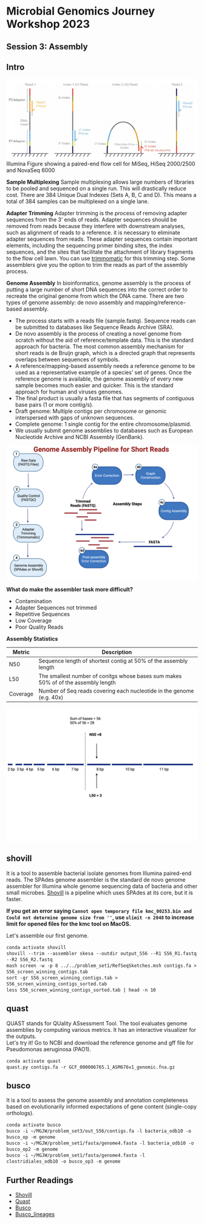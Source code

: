 # Microbial Genomics Journey Workshop 2023
## Session 3: Assembly

## Intro
![Adapter](Illumina_adapters.jpg)
<br/>Illumina Figure showing a paired-end flow cell for MiSeq, HiSeq 2000/2500 and NovaSeq 6000<br/>

**Sample Multiplexing**
Sample multiplexing allows large numbers of libraries to be pooled and sequenced on a single run. This will drastically reduce cost. There are 384 Unique Dual Indexes (Sets A, B, C and D). This means a total of 384 samples can be multiplexed on a single lane.

**Adapter Trimming**
Adapter trimming is the process of removing adapter sequences from the 3’ ends of reads. Adapter sequences should be removed from reads because they interfere with downstream analyses, such as alignment of reads to a reference. it is necessary to eliminate adapter sequences from reads. These adapter sequences contain important elements, including the sequencing primer binding sites, the index sequences, and the sites that facilitate the attachment of library fragments to the flow cell lawn. You can use [trimmomatic](http://www.usadellab.org/cms/?page=trimmomatic) for this trimming step. Some assemblers give you the option to trim the reads as part of the assembly process.

**Genome Assembly**
In bioinformatics, genome assembly is the process of putting a large number of short DNA sequences into the correct order to recreate the original genome from which the DNA came. There are two types of genome assembly: de novo assembly and mapping/reference-based assembly.

* The process starts with a reads file (sample.fastq). Sequence reads can be submitted to databases like Sequence Reads Archive (SRA).
* De novo assembly is the process of creating a novel genome from scratch without the aid of reference/template data. This is the standard approach for bacteria. The most common assembly mechanism for short reads is de Bruijn graph, which is a directed graph that represents overlaps between sequences of symbols.
* A reference/mapping-based assembly needs a reference genome to be used as a representative example of a species’ set of genes. Once the reference genome is available, the genome assembly of every new sample becomes much easier and quicker. This is the standard approach for human and viruses genomes.
* The final product is usually a fasta file that has segments of contiguous base pairs (1 or more contig/s).  
* Draft genome: Multiple contigs per chromosome or genomic interspersed with gaps of unknown sequences.
* Complete genome: 1 single contig for the entire chromosome/plasmid.
* We usually submit genome assemblies to databases such as European Nucleotide Archive and NCBI Assembly (GenBank).

![Assembly](Assembly_Steps.jpg)

**What do make the assembler task more difficult?**
* Contamination
* Adapter Sequences not trimmed
* Repetitive Sequences
* Low Coverage
* Poor Quality Reads

**Assembly Statistics**

|  Metric             | Description                                                  |
| ------------------- | ------------------------------------------------------------ |
| N50  | Sequence length of shortest contig at 50% of the assembly length |
| L50 | The smallest number of conitgs whose bases sum makes 50% of of the assembly length |
| Coverage | Number of Seq reads covering each nucleotide in the genome (e.g. 40x) |

![Metrics](Assembly_Metrics.jpg)

## shovill
It is a tool to assemble bacterial isolate genomes from Illumina paired-end reads. The SPAdes genome assembler is the standard de novo genome assembler for Illumina whole genome sequencing data of bacteria and other small microbes. [Shovill](https://github.com/tseemann/shovill) is a pipeline which uses SPAdes at its core, but it is faster.<br/>

**If you get an error saying `Cannot open temporary file kmc_00253.bin and Could not determine genome size from ''`, use `ulimit -n 2048` to increase limit for opened files for the kmc tool on MacOS.**<br/>

Let's assemble our first genome.
```
conda activate shovill
shovill --trim --assembler skesa --outdir output_S56 --R1 S56_R1.fastq --R2 S56_R2.fastq
mash screen -w -p 8 ../../problem_set1/RefSeqSketches.msh contigs.fa > S56_screen_winning_contigs.tab
sort -gr S56_screen_winning_contigs.tab > S56_screen_winning_contigs_sorted.tab
less S56_screen_winning_contigs_sorted.tab | head -n 10
```
## quast
QUAST stands for QUality ASsessment Tool. The tool evaluates genome assemblies by computing various metrics. It has an interactive visualizer for the outputs.<br/>
Let's try it! Go to NCBI and download the reference genome and gff file for Pseudomonas aeruginosa (PAO1).
```
conda activate quast
quast.py contigs.fa -r GCF_000006765.1_ASM676v1_genomic.fna.gz
```
## busco
It is a tool to assess the genome assembly and annotation completeness based on evolutionarily informed expectations of gene content (single-copy orthologs).
```
conda activate busco
busco -i ~/MGJW/problem_set3/out_S56/contigs.fa -l bacteria_odb10 -o busco_op -m genome
busco -i ~/MGJW/problem_set1/fasta/genome4.fasta -l bacteria_odb10 -o busco_op2 -m genome
busco -i ~/MGJW/problem_set1/fasta/genome4.fasta -l clostridiales_odb10 -o busco_op3 -m genome
```
## Further Readings
* [Shovill](https://github.com/tseemann/shovill)
* [Quast](https://www.youtube.com/watch?v=ViXzKrQo25k)
* [Busco](https://academic.oup.com/bioinformatics/article/31/19/3210/211866)
* [Busco_lineages](https://busco.ezlab.org/list_of_lineages.html)
